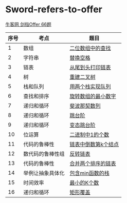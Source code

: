 # Sword-refers-to-offer
[牛客网 剑指Offer 66题](https://www.nowcoder.com/ta/coding-interviews?page=1)

| 序号 | 考点 | 题目 |
| -- | -- | -- |
| 1 |  数组 | [二位数组中的查找](https://github.com/hncboy/Sword-refers-to-offer/blob/master/src/LookupInATwoDimensionalArray.java) |
| 2 |  字符串 | [替换空格](https://github.com/hncboy/Sword-refers-to-offer/blob/master/src/ReplaceSpace.java) |
| 3 |  链表 | [	从尾到头打印链表]() |
| 4 |  树 | [重建二叉树](https://github.com/hncboy/Sword-refers-to-offer/blob/master/src/ReconstructTheBinaryTree.java) |
| 5 |  栈和队列 | [用两个栈实现队列](https://github.com/hncboy/Sword-refers-to-offer/blob/master/src/QueueWithTwoStacks.java) |
| 6 |  查找和排序 | [旋转数组的最小数字](https://github.com/hncboy/Sword-refers-to-offer/blob/master/src/MinNumberInRotateArray.java) |
| 7 |  递归和循环 | [斐波那契数列](https://github.com/hncboy/Sword-refers-to-offer/blob/master/src/FibonacciSequence.java) |
| 8 |  递归和循环 | [跳台阶](https://github.com/hncboy/Sword-refers-to-offer/blob/master/src/JumpingStairs.java) |
| 9 |  递归和循环 | [变态跳台阶](https://github.com/hncboy/Sword-refers-to-offer/blob/master/src/JumpFloorII.java) |
| 10 |  位运算 | [二进制中1的个数](https://github.com/hncboy/Sword-refers-to-offer/blob/master/src/NumberOf1.java) |
| 11 |  代码的鲁棒性 | [链表中倒数第k个结点](https://github.com/hncboy/Sword-refers-to-offer/blob/master/src/FindKthToTail.java) |
| 12 |  数代码的鲁棒性组 | [反转链表](https://github.com/hncboy/Sword-refers-to-offer/blob/master/src/ReverseList.java) |
| 13 |  代码的鲁棒性 | [合并两个排序的链表](https://github.com/hncboy/Sword-refers-to-offer/blob/master/src/MergeTwoSortedLinkedLists.java) |
| 14 |  举例让抽象具体化 | [包含min函数的栈](https://github.com/hncboy/Sword-refers-to-offer/blob/master/src/MinStack.java) |
| 15 |  时间效率 | [最小的K个数](https://github.com/hncboy/Sword-refers-to-offer/blob/master/src/GetLeastNumbers.java) |
| 16 |  递归和循环 | [矩形覆盖](https://github.com/hncboy/Sword-refers-to-offer/blob/master/src/RectangularCover.java) |